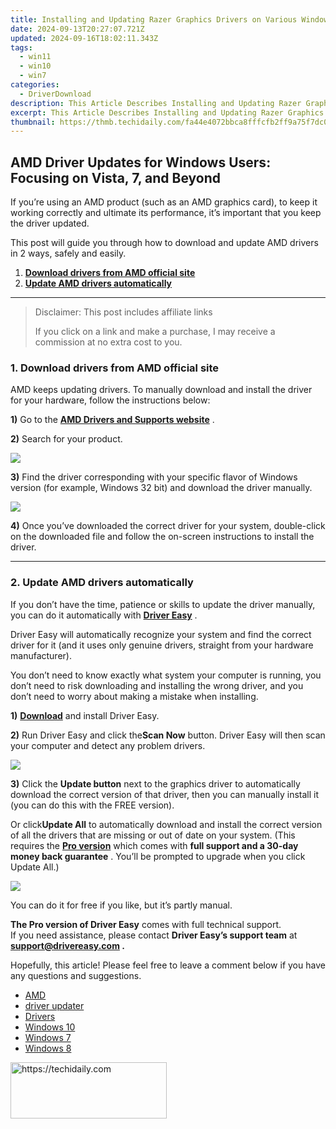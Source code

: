 ```yaml
---
title: Installing and Updating Razer Graphics Drivers on Various Windows Versions (11, 8, 7, XP & Vista)
date: 2024-09-13T20:27:07.721Z
updated: 2024-09-16T18:02:11.343Z
tags:
  - win11
  - win10
  - win7
categories:
  - DriverDownload
description: This Article Describes Installing and Updating Razer Graphics Drivers on Various Windows Versions (11, 8, 7, XP & Vista)
excerpt: This Article Describes Installing and Updating Razer Graphics Drivers on Various Windows Versions (11, 8, 7, XP & Vista)
thumbnail: https://thmb.techidaily.com/fa44e4072bbca8fffcfb2ff9a75f7dc0fad47a3e60bc93d2b05739fc57c6b83c.jpg
---
```


## AMD Driver Updates for Windows Users: Focusing on Vista, 7, and Beyond

If you’re using an AMD product (such as an AMD graphics card), to keep it working correctly and ultimate its performance, it’s important that you keep the driver updated.

 This post will guide you through how to download and update AMD drivers in 2 ways, safely and easily.

1. **[Download drivers from AMD official site](https://tools.techidaily.com/drivereasy/download/)**
2. **[Update AMD drivers automatically](https://tools.techidaily.com/drivereasy/download/)**

---

>  Disclaimer: This post includes affiliate links
>
>  If you click on a link and make a purchase, I may receive a commission at no extra cost to you.
>

### 1\. Download drivers from AMD official site

 AMD keeps updating drivers. To manually download and install the driver for your hardware, follow the instructions below:

**1)** Go to the **[AMD Drivers and Supports website](https://www.amd.com/en/support)**  .

**2)** Search for your product.

![](https://images.drivereasy.com/wp-content/uploads/2019/12/2019-12-24_18-59-48.jpg)

**3)** Find the driver corresponding with your specific flavor of Windows version (for example, Windows 32 bit) and download the driver manually.

![](https://images.drivereasy.com/wp-content/uploads/2019/12/2019-12-24_19-01-00-1024x362.jpg)

**4)** Once you’ve downloaded the correct driver for your system, double-click on the downloaded file and follow the on-screen instructions to install the driver.

---

### 2\. Update AMD drivers automatically

 If you don’t have the time, patience or skills to update the driver manually, you can do it automatically with[](https://tools.techidaily.com/drivereasy/download/) **[Driver Easy](https://tools.techidaily.com/drivereasy/download/)**  .

 Driver Easy will automatically recognize your system and find the correct driver for it (and it uses only genuine drivers, straight from your hardware manufacturer).

 You don’t need to know exactly what system your computer is running, you don’t need to risk downloading and installing the wrong driver, and you don’t need to worry about making a mistake when installing.

**1)** **[Download](https://tools.techidaily.com/drivereasy/download/)**  and install Driver Easy.

**2)** Run Driver Easy and click the**Scan Now** button. Driver Easy will then scan your computer and detect any problem drivers.

![](https://images.drivereasy.com/wp-content/uploads/2019/12/2019-12-24_18-28-36.jpg)

**3)** Click the **Update button** next to the graphics driver to automatically download the correct version of that driver, then you can manually install it (you can do this with the FREE version).

 Or click**Update All** to automatically download and install the correct version of all the drivers that are missing or out of date on your system. (This requires the[](https://tools.techidaily.com/drivereasy/download/) **[Pro version](https://tools.techidaily.com/drivereasy/download/)**  which comes with **full support and a 30-day money back guarantee** . You’ll be prompted to upgrade when you click Update All.)

![](https://images.drivereasy.com/wp-content/uploads/2019/12/2019-12-24_18-28-42.jpg)

 You can do it for free if you like, but it’s partly manual.

**The Pro version of Driver Easy** comes with full technical support.  
 If you need assistance, please contact **Driver Easy’s support team** at **[support@drivereasy.com](https://tools.techidaily.com/drivereasy/download/) .**

 Hopefully, this article! Please feel free to leave a comment below if you have any questions and suggestions.

* [AMD](https://tools.techidaily.com/drivereasy/download/)
* [driver updater](https://tools.techidaily.com/drivereasy/download/)
* [Drivers](https://tools.techidaily.com/drivereasy/download/)
* [Windows 10](https://tools.techidaily.com/drivereasy/download/)
* [Windows 7](https://tools.techidaily.com/drivereasy/download/)
* [Windows 8](https://tools.techidaily.com/drivereasy/download/)

<ins class="adsbygoogle"
     style="display:block"
     data-ad-format="autorelaxed"
     data-ad-client="ca-pub-7571918770474297"
     data-ad-slot="1223367746"></ins>

<ins class="adsbygoogle"
     style="display:block"
     data-ad-client="ca-pub-7571918770474297"
     data-ad-slot="8358498916"
     data-ad-format="auto"
     data-full-width-responsive="true"></ins>



<!-- affiliate ads begin -->
<a href="https://review-au.sjv.io/c/5597632/2098705/14409" target="_top" id="2098705">
  <img src="//a.impactradius-go.com/display-ad/14409-2098705" border="0" alt="https://techidaily.com" width="250" height="90"/>
</a>
<img height="0" width="0" src="https://review-au.sjv.io/i/5597632/2098705/14409" style="position:absolute;visibility:hidden;" border="0" />
<!-- affiliate ads end -->

